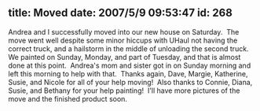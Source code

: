 title: Moved
date: 2007/5/9 09:53:47
id: 268
---
Andrea and I successfully moved into our new house on Saturday.  The move went well despite some minor hiccups with UHaul not having the correct truck, and a hailstorm in the middle of unloading the second truck.  We painted on Sunday, Monday, and part of Tuesday, and that is almost done at this point.  Andrea's mom and sister got in on Sunday morning and left this morning to help with that.  Thanks again, Dave, Margie, Katherine, Susie, and Nicole for all of your help moving!  Also thanks to Connie, Diana, Susie, and Bethany for your help painting!  I'll have more pictures of the move and the finished product soon.